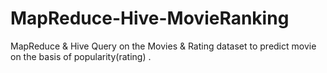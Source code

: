 # MapReduce-Hive-MovieRanking
MapReduce &amp; Hive Query on the Movies &amp; Rating dataset to predict movie on the basis of popularity(rating) .
